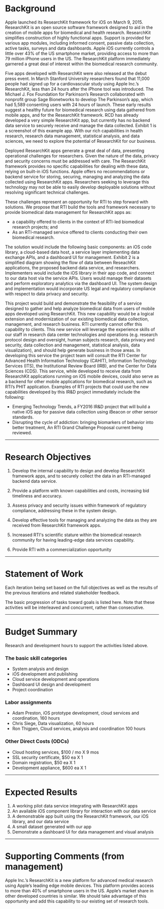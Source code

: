 
# Background

Apple launched its ResearchKit framework for iOS on March 9, 2015. ResearchKit is an open source software framework designed to aid in the creation of mobile apps for biomedical and health research. ResearchKit simplifies construction of highly functional apps. Support is provided for various app modules, including informed consent, passive data collection, active tasks, surveys and data dashboards. 
Apple iOS currently controls a little over 43% of the US smartphone market, providing access to more than 79 million iPhone users in the US. The ResearchKit platform immediately garnered a great deal of interest within the biomedical research community.   
 
Five apps developed with ResearchKit were also released at the debut press event. In March Stanford University researchers found that 11,000 people had signed up for a cardiovascular study using Apple Inc.’s ResearchKit, less than 24 hours after the iPhone tool was introduced. The Michael J. Fox Foundation for Parkinson’s Research collaborated with nonprofit group Sage Bionetworks to develop The Parkinson’s app, which had 5,589 consenting users with 24 hours of launch. These early results suggest a healthy future for biomedical research using data gathered from mobile apps, and for the ResearchKit framework. RCD has already developed a very simple ResearchKit app, but currently has no backend data service to securely receive and manage the data collected. Exhibit 1 is a screenshot of this example app. With our rich capabilities in health research, research data management, statistical analysis, and data sciences, we need to explore the potential of ResearchKit for our business. 

Deployed ResearchKit apps generate a great deal of data, presenting operational challenges for researchers.  Given the nature of the data, privacy and security concerns must be addressed with care. The ResearchKit framework provides no specific capabilities for dealing with these data, relying on built-in iOS functions. Apple offers no recommendations or backend service for storing, securing, managing and analyzing the data collected using ResearchKit apps. Researchers seeking to leverage this technology may not be able to easily develop deployable solutions without resolving significant technical challenges. 

These challenges represent an opportunity for RTI to step forward with solutions. We propose that RTI build the tools and framework necessary to provide biomedical data management for ResearchKit apps as:

* a capability offered to clients in the context of RTI-led biomedical research projects; and
* As an RTI-managed service offered to clients conducting their own biomedical research.

The solution would include the following basic components: an iOS code library, a cloud-based data host, a service layer implementing data exchange APIs, and a dashboard UI for management.  Exhibit 2 is a simplified diagram showing the flow of data between ReseachKit applications, the proposed backend data service, and researchers. Implementers would include the iOS library in their app code, and connect to our data host via the service APIs.  Users would manage their datasets and perform exploratory analytics via the dashboard UI. The system design and implementation would incorporate US legal and regulatory compliance with respect to data privacy and security. 

This project would build and demonstrate the feasibility of a service designed to gather and help analyze biomedical data from users of mobile apps developed using ResearchKit. This new capability would be a logical extension and modernization of our existing biomedical data collection, management, and research business. RTI currently cannot offer this capability to clients. 
This new service will leverage the experience skills of our staff in research data center technologies and operations (e.g. research protocol design and oversight, human subjects research, data privacy and security, data collection and management, statistical analysis, data visualization), and should help generate business in those areas. In developing this service the project team will consult the RTI Center for Advanced Health Information Technology (CAHIT), Information Technology Services (ITS), the Institutional Review Board (IRB), and the Center for Data Sciences (CDS). This service, while developed to receive data from ResearchKit applications running on iOS mobile devices, could also serve as a backend for other mobile applications for biomedical research, such as RTI’s PHIT application.
Examples of RTI projects that could use the new capabilities developed by this IR&D project immediately include the following:

* Emerging Technology Trends, a FY2016 IR&D project that will build a native iOS app for passive data collection using iBeacon or other sensor standards. 
* Disrupting the cycle of addiction: bringing biomarkers of behavior into better treatment, An RTI Grand Challenge Proposal current being reviewed.



---

# Research Objectives

1. Develop the internal capability to design and develop ResearchKit framework apps, and to securely collect the data in an RTI-managed backend data service.

2. Provide a platform with known capabilities and costs, increasing bid timeliness and accuracy.

3. Assess privacy and security issues within framework of regulatory compliance, addressing these in the system design.

4. Develop effective tools for managing and analyzing the data as they are received from ResearchKit framework apps.

5. Increased RTI's scientific stature within the biomedical research community for having leading-edge data services capability.

6. Provide RTI with a commercialization opportunity

---

# Statement of Work

Each iteration being set based on the full objectives as well as the results of the previous iterations and related stakeholder feedback. 

The basic progression of tasks toward goals is listed here.  Note that these activities will be interleaved and concurrent, rather than consecutive.

---

# Budget Summary

Research and development hours to support the activities listed above.   

### The basic skill categories

* System analysis and design
* iOS development and publishing
* Cloud service development and operations
* Dashboard UI design and development
* Project coordination

### Labor assignments

* Adam Preston, iOS prototype development, cloud services and coordination, 160 hours
* Chris Siege, Data visualization, 60 hours
* Ron Thigpen, Cloud services, analysis and coordination 100 hours

### Other Direct Costs (ODCs)

* Cloud hosting services, $100 / mo X 9 mos
* SSL security certificate, $50 ea X 1
* Domain registration, $50 ea X 1
* Development appliance, $600 ea X 1


---

# Expected Results
1. A working pilot data service integrating with ResearchKit apps
2. An available iOS component library for interaction with our data service
3. A demonstrable app built using the ResearchKit framework, our iOS library, and our data service
4. A small dataset generated with our app
5. Demonstrate a dashboard UI for data management and visual analysis


---

# Supporting Comments (from management)

Apple Inc.’s ResearchKit is a new platform for advanced medical research using Apple’s leading edge mobile devices. This platform provides access to more than 40% of smartphone users in the US. Apple’s market share in other developed countries is similar. We should take advantage of this opportunity and add this capability to our existing set of research tools.
